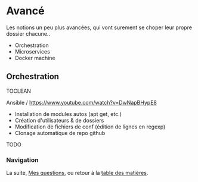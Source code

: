 # Avancé

Les notions un peu plus avancées, qui vont surement se choper leur propre dossier chacune..

- Orchestration
- Microservices
- Docker machine

## Orchestration

TOCLEAN

Ansible / https://www.youtube.com/watch?v=DwNapBHypE8
- Installation de modules autos (apt get, etc.)
- Création d'utilisateurs & de dossiers
- Modification de fichiers de conf (édition de lignes en regexp)
- Clonage automatique de repo github


TODO




### Navigation

La suite, [Mes questions](/docs/08-Questions.md), ou retour à la [table des matières](https://github.com/youpiwaza/notes-serveur).